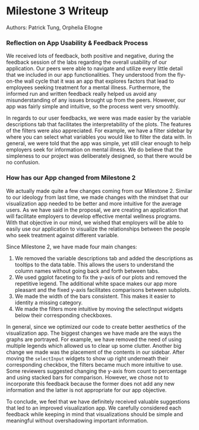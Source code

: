 # Milestone 3 Writeup

Authors: Patrick Tung, Orphelia Ellogne

### Reflection on App Usability & Feedback Process

We received lots of feedback, both positive and negative, during the feedback session of the labs regarding the overall usability of our application. Our peers were able to navigate and utilize every little detail that we included in our app functionalities. They understood from the fly-on-the wall cycle that it was an app that explores factors that lead to employees seeking treatment for a mental illness. Furthermore, the informed run and written feedback really helped us avoid any misunderstanding of any issues brought up from the peers. However, our app was fairly simple and intuitive, so the process went very smoothly. 

In regards to our user feedbacks, we were  was made easier by the variable descriptions tab that facilitates the interpretability of the plots. The features of the filters were also appreciated. For example, we have a filter sidebar by where you can select what variables you would like to filter the data with. In general, we were told that the app was simple, yet still clear enough to help employers seek for information on mental illness. We do believe that the simpleness to our project was deliberately designed, so that there would be no confusion. 

### How has our App changed from Milestone 2

We actually made quite a few changes coming from our Milestone 2. Similar to our ideology from last time, we made changes with the mindset that our visualization app needed to be better and more intuitive for the average users. As we have said in the proposal, we are creating an application that will facilitate employers to develop effective mental wellness programs. With that objective in our mind, we wished that employers will be able to easily use our application to visualize the relationships between the people who seek treatment against different variable. 

Since Milestone 2, we have made four main changes:

1.	We removed the variable descriptions tab and added the descriptions as tooltips to the data table. This allows the users to understand the column names without going back and forth between tabs. 
2.	We used ggplot faceting to fix the y-axis of our plots and removed the repetitive legend. The additional white space makes our app more pleasant and the fixed y-axis facilitates comparisons between subplots.
3.	We made the width of the bars consistent. This makes it easier to identity a missing category.
4.	We made the filters more intuitive by moving the selectInput widgets below their corresponding checkboxes. 


In general, since we optimized our code to create better aesthetics of the visualization app. The biggest changes we have made are the ways the graphs are portrayed. For example, we have removed the need of using multiple legends which allowed us to clear up some clutter. Another big change we made was the placement of the contents in our sidebar. After moving the `selectInput` widgets to show up right underneath their corresponding checkbox, the filters became much more intuitive to use. Some reviewers suggested changing the y-axis from count to percentage and using stacked bars for comparison. However, we chose not to incorporate this feedback because the former does not add any new information and the latter is not appropriate for our app objective. 

To conclude, we feel that we have definitely received valuable suggestions that led to an improved visualization app. We carefully considered each feedback while keeping in mind that visualizations should be simple and meaningful without overshadowing important information.
